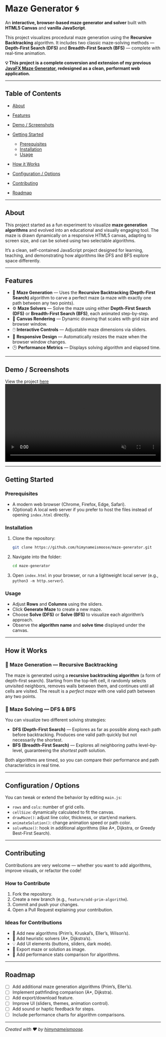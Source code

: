 # Maze Generator 🌀

An **interactive, browser-based maze generator and solver** built with **HTML5 Canvas** and **vanilla JavaScript**.

This project visualizes procedural maze generation using the **Recursive Backtracking** algorithm. It includes two classic maze-solving methods — **Depth-First Search (DFS)** and **Breadth-First Search (BFS)** — complete with real-time animation.

**💡 This project is a complete conversion and extension of my previous [JavaFX Maze Generator](https://github.com/himynameismoose/MazeGeneration), redesigned as a clean, performant web application.**

---

## Table of Contents

* [About](#about)
* [Features](#features)
* [Demo / Screenshots](#demo--screenshots)
* [Getting Started](#getting-started)

  * [Prerequisites](#prerequisites)
  * [Installation](#installation)
  * [Usage](#usage)
* [How it Works](#how-it-works)
* [Configuration / Options](#configuration--options)
* [Contributing](#contributing)
* [Roadmap](#roadmap)

---

## About

This project started as a fun experiment to visualize **maze generation algorithms** and evolved into an educational and visually engaging tool. The maze is drawn dynamically on a responsive HTML5 canvas, adapting to screen size, and can be solved using two selectable algorithms.

It’s a clean, self-contained JavaScript project designed for learning, teaching, and demonstrating how algorithms like DFS and BFS explore space differently.

---

## Features

* 🧩 **Maze Generation** — Uses the **Recursive Backtracking (Depth-First Search)** algorithm to carve a perfect maze (a maze with exactly one path between any two points).
* ⚙️ **Maze Solvers** — Solve the maze using either **Depth-First Search (DFS)** or **Breadth-First Search (BFS)**, each animated step-by-step.
* 🎨 **Canvas Rendering** — Dynamic drawing that scales with grid size and browser window.
* 🖱️ **Interactive Controls** — Adjustable maze dimensions via sliders.
* 📱 **Responsive Design** — Automatically resizes the maze when the browser window changes.
* 🕒 **Performance Metrics** — Displays solving algorithm and elapsed time.

---

## Demo / Screenshots

View the project [here](https://himynameismoose.github.io/maze-generator/)
<video src="https://github.com/user-attachments/assets/fa213d27-c825-453d-abd0-b4aab4c2e477" controls muted loop width="100%" />

---

## Getting Started

### Prerequisites

* A modern web browser (Chrome, Firefox, Edge, Safari).
* (Optional) A local web server if you prefer to host the files instead of opening `index.html` directly.

### Installation

1. Clone the repository:

   ```bash
   git clone https://github.com/himynameismoose/maze-generator.git
   ```
2. Navigate into the folder:

   ```bash
   cd maze-generator
   ```
3. Open `index.html` in your browser, or run a lightweight local server (e.g., `python3 -m http.server`).

### Usage

* Adjust **Rows** and **Columns** using the sliders.
* Click **Generate Maze** to create a new maze.
* Choose **Solve (DFS)** or **Solve (BFS)** to visualize each algorithm’s approach.
* Observe the **algorithm name** and **solve time** displayed under the canvas.

---

## How it Works

### 🔹 Maze Generation — Recursive Backtracking

The maze is generated using a **recursive backtracking algorithm** (a form of depth-first search). Starting from the top-left cell, it randomly selects unvisited neighbors, removes walls between them, and continues until all cells are visited. The result is a *perfect maze* with one valid path between any two points.

### 🔹 Maze Solving — DFS & BFS

You can visualize two different solving strategies:

* **DFS (Depth-First Search)** — Explores as far as possible along each path before backtracking. Produces one valid path quickly but not necessarily the shortest.
* **BFS (Breadth-First Search)** — Explores all neighboring paths level-by-level, guaranteeing the *shortest path* solution.

Both algorithms are timed, so you can compare their performance and path characteristics in real time.

---

## Configuration / Options

You can tweak or extend the behavior by editing `main.js`:

* `rows` and `cols`: number of grid cells.
* `cellSize`: dynamically calculated to fit the canvas.
* `drawMaze()`: adjust line color, thickness, or start/end markers.
* `animateSolution()`: change animation speed or path color.
* `solveMaze()`: hook in additional algorithms (like A*, Dijkstra, or Greedy Best-First Search).

---

## Contributing

Contributions are very welcome — whether you want to add algorithms, improve visuals, or refactor the code!

### How to Contribute

1. Fork the repository.
2. Create a new branch (e.g., `feature/add-prim-algorithm`).
3. Commit and push your changes.
4. Open a Pull Request explaining your contribution.

### Ideas for Contributions

* 🧠 Add new algorithms (Prim’s, Kruskal’s, Eller’s, Wilson’s).
* 🔎 Add heuristic solvers (A*, Dijkstra’s).
* 💡 Add UI elements (buttons, sliders, dark mode).
* 📸 Export maze or solution as image.
* 🧮 Add performance stats comparison for algorithms.

---

## Roadmap

* [ ] Add additional maze generation algorithms (Prim’s, Eller’s).
* [ ] Implement pathfinding comparison (A*, Dijkstra).
* [ ] Add export/download feature.
* [ ] Improve UI (sliders, themes, animation control).
* [ ] Add sound or haptic feedback for steps.
* [ ] Include performance charts for algorithm comparisons.

---

*Created with ❤️ by [himynameismoose](https://github.com/himynameismoose).*
